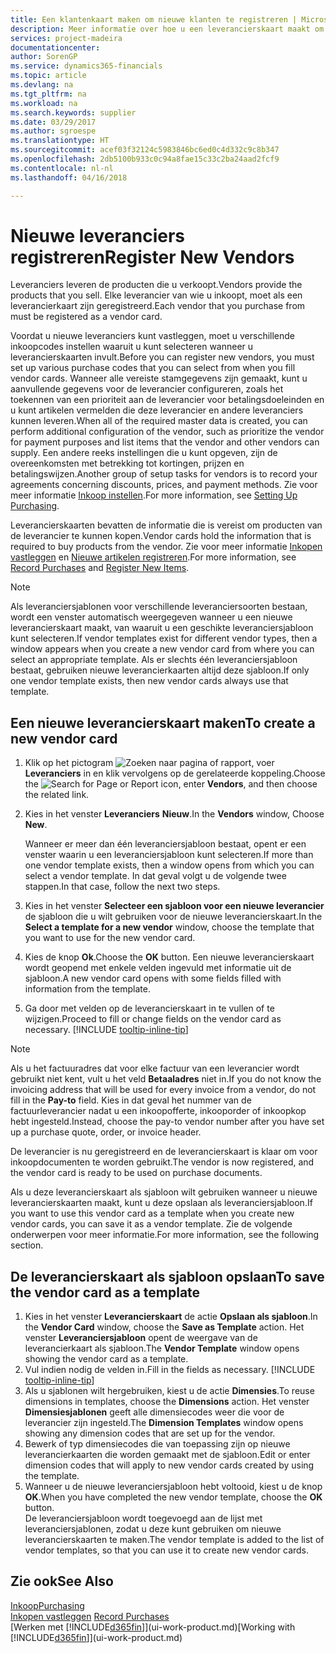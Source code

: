 ```yaml
---
title: Een klantenkaart maken om nieuwe klanten te registreren | Microsoft Docs
description: Meer informatie over hoe u een leverancierskaart maakt om een nieuwe leverancier te registreren.
services: project-madeira
documentationcenter: 
author: SorenGP
ms.service: dynamics365-financials
ms.topic: article
ms.devlang: na
ms.tgt_pltfrm: na
ms.workload: na
ms.search.keywords: supplier
ms.date: 03/29/2017
ms.author: sgroespe
ms.translationtype: HT
ms.sourcegitcommit: acef03f32124c5983846bc6ed0c4d332c9c8b347
ms.openlocfilehash: 2db5100b933c0c94a8fae15c33c2ba24aad2fcf9
ms.contentlocale: nl-nl
ms.lasthandoff: 04/16/2018

---
```

# <a name="register-new-vendors"></a><span data-ttu-id="87f98-103">Nieuwe leveranciers registreren</span><span class="sxs-lookup"><span data-stu-id="87f98-103">Register New Vendors</span></span>
<span data-ttu-id="87f98-104">Leveranciers leveren de producten die u verkoopt.</span><span class="sxs-lookup"><span data-stu-id="87f98-104">Vendors provide the products that you sell.</span></span> <span data-ttu-id="87f98-105">Elke leverancier van wie u inkoopt, moet als een leverancierkaart zijn geregistreerd.</span><span class="sxs-lookup"><span data-stu-id="87f98-105">Each vendor that you purchase from must be registered as a vendor card.</span></span>

<span data-ttu-id="87f98-106">Voordat u nieuwe leveranciers kunt vastleggen, moet u verschillende inkoopcodes instellen waaruit u kunt selecteren wanneer u leverancierskaarten invult.</span><span class="sxs-lookup"><span data-stu-id="87f98-106">Before you can register new vendors, you must set up various purchase codes that you can select from when you fill vendor cards.</span></span> <span data-ttu-id="87f98-107">Wanneer alle vereiste stamgegevens zijn gemaakt, kunt u aanvullende gegevens voor de leverancier configureren, zoals het toekennen van een prioriteit aan de leverancier voor betalingsdoeleinden en u kunt artikelen vermelden die deze leverancier en andere leveranciers kunnen leveren.</span><span class="sxs-lookup"><span data-stu-id="87f98-107">When all of the required master data is created, you can perform additional configuration of the vendor, such as prioritize the vendor for payment purposes and list items that the vendor and other vendors can supply.</span></span> <span data-ttu-id="87f98-108">Een andere reeks instellingen die u kunt opgeven, zijn de overeenkomsten met betrekking tot kortingen, prijzen en betalingswijzen.</span><span class="sxs-lookup"><span data-stu-id="87f98-108">Another group of setup tasks for vendors is to record your agreements concerning discounts, prices, and payment methods.</span></span> <span data-ttu-id="87f98-109">Zie voor meer informatie [Inkoop instellen](purchasing-setup-purchasing.md).</span><span class="sxs-lookup"><span data-stu-id="87f98-109">For more information, see [Setting Up Purchasing](purchasing-setup-purchasing.md).</span></span>

<span data-ttu-id="87f98-110">Leverancierskaarten bevatten de informatie die is vereist om producten van de leverancier te kunnen kopen.</span><span class="sxs-lookup"><span data-stu-id="87f98-110">Vendor cards hold the information that is required to buy products from the vendor.</span></span> <span data-ttu-id="87f98-111">Zie voor meer informatie [Inkopen vastleggen](purchasing-how-record-purchases.md) en [Nieuwe artikelen registreren](inventory-how-register-new-items.md).</span><span class="sxs-lookup"><span data-stu-id="87f98-111">For more information, see [Record Purchases](purchasing-how-record-purchases.md) and [Register New Items](inventory-how-register-new-items.md).</span></span>

> [!NOTE]  
>   <span data-ttu-id="87f98-112">Als leveranciersjablonen voor verschillende leveranciersoorten bestaan, wordt een venster automatisch weergegeven wanneer u een nieuwe leverancierskaart maakt, van waaruit u een geschikte leveranciersjabloon kunt selecteren.</span><span class="sxs-lookup"><span data-stu-id="87f98-112">If vendor templates exist for different vendor types, then a window appears when you create a new vendor card from where you can select an appropriate template.</span></span> <span data-ttu-id="87f98-113">Als er slechts één leveranciersjabloon bestaat, gebruiken nieuwe leverancierkaarten altijd deze sjabloon.</span><span class="sxs-lookup"><span data-stu-id="87f98-113">If only one vendor template exists, then new vendor cards always use that template.</span></span>

## <a name="to-create-a-new-vendor-card"></a><span data-ttu-id="87f98-114">Een nieuwe leverancierskaart maken</span><span class="sxs-lookup"><span data-stu-id="87f98-114">To create a new vendor card</span></span>
1. <span data-ttu-id="87f98-115">Klik op het pictogram ![Zoeken naar pagina of rapport](media/ui-search/search_small.png "pictogram Zoeken naar pagina of rapport"), voer **Leveranciers** in en klik vervolgens op de gerelateerde koppeling.</span><span class="sxs-lookup"><span data-stu-id="87f98-115">Choose the ![Search for Page or Report](media/ui-search/search_small.png "Search for Page or Report icon") icon, enter **Vendors**, and then choose the related link.</span></span>  
2. <span data-ttu-id="87f98-116">Kies in het venster **Leveranciers** **Nieuw**.</span><span class="sxs-lookup"><span data-stu-id="87f98-116">In the **Vendors** window, Choose **New**.</span></span>

    <span data-ttu-id="87f98-117">Wanneer er meer dan één leveranciersjabloon bestaat, opent er een venster waarin u een leveranciersjabloon kunt selecteren.</span><span class="sxs-lookup"><span data-stu-id="87f98-117">If more than one vendor template exists, then a window opens from which you can select a vendor template.</span></span> <span data-ttu-id="87f98-118">In dat geval volgt u de volgende twee stappen.</span><span class="sxs-lookup"><span data-stu-id="87f98-118">In that case, follow the next two steps.</span></span>
3. <span data-ttu-id="87f98-119">Kies in het venster **Selecteer een sjabloon voor een nieuwe leverancier** de sjabloon die u wilt gebruiken voor de nieuwe leverancierskaart.</span><span class="sxs-lookup"><span data-stu-id="87f98-119">In the **Select a template for a new vendor** window, choose the template that you want to use for the new vendor card.</span></span>
4. <span data-ttu-id="87f98-120">Kies de knop **Ok**.</span><span class="sxs-lookup"><span data-stu-id="87f98-120">Choose the **OK** button.</span></span> <span data-ttu-id="87f98-121">Een nieuwe leverancierskaart wordt geopend met enkele velden ingevuld met informatie uit de sjabloon.</span><span class="sxs-lookup"><span data-stu-id="87f98-121">A new vendor card opens with some fields filled with information from the template.</span></span>
5. <span data-ttu-id="87f98-122">Ga door met velden op de leverancierskaart in te vullen of te wijzigen.</span><span class="sxs-lookup"><span data-stu-id="87f98-122">Proceed to fill or change fields on the vendor card as necessary.</span></span> [!INCLUDE [tooltip-inline-tip](includes/tooltip-inline-tip_md.md)]

> [!NOTE]  
>   <span data-ttu-id="87f98-123">Als u het factuuradres dat voor elke factuur van een leverancier wordt gebruikt niet kent, vult u het veld **Betaaladres** niet in.</span><span class="sxs-lookup"><span data-stu-id="87f98-123">If you do not know the invoicing address that will be used for every invoice from a vendor, do not fill in the **Pay-to** field.</span></span> <span data-ttu-id="87f98-124">Kies in dat geval het nummer van de factuurleverancier nadat u een inkoopofferte, inkooporder of inkoopkop hebt ingesteld.</span><span class="sxs-lookup"><span data-stu-id="87f98-124">Instead, choose the pay-to vendor number after you have set up a purchase quote, order, or invoice header.</span></span>

<span data-ttu-id="87f98-125">De leverancier is nu geregistreerd en de leverancierskaart is klaar om voor inkoopdocumenten te worden gebruikt.</span><span class="sxs-lookup"><span data-stu-id="87f98-125">The vendor is now registered, and the vendor card is ready to be used on purchase documents.</span></span>

<span data-ttu-id="87f98-126">Als u deze leverancierskaart als sjabloon wilt gebruiken wanneer u nieuwe leverancierskaarten maakt, kunt u deze opslaan als leveranciersjabloon.</span><span class="sxs-lookup"><span data-stu-id="87f98-126">If you want to use this vendor card as a template when you create new vendor cards, you can save it as a vendor template.</span></span> <span data-ttu-id="87f98-127">Zie de volgende onderwerpen voor meer informatie.</span><span class="sxs-lookup"><span data-stu-id="87f98-127">For more information, see the following section.</span></span>

## <a name="to-save-the-vendor-card-as-a-template"></a><span data-ttu-id="87f98-128">De leverancierskaart als sjabloon opslaan</span><span class="sxs-lookup"><span data-stu-id="87f98-128">To save the vendor card as a template</span></span>
1. <span data-ttu-id="87f98-129">Kies in het venster **Leverancierskaart** de actie **Opslaan als sjabloon**.</span><span class="sxs-lookup"><span data-stu-id="87f98-129">In the **Vendor Card** window, choose the **Save as Template** action.</span></span> <span data-ttu-id="87f98-130">Het venster **Leveranciersjabloon** opent de weergave van de leverancierkaart als sjabloon.</span><span class="sxs-lookup"><span data-stu-id="87f98-130">The **Vendor Template** window opens showing the vendor card as a template.</span></span>
2. <span data-ttu-id="87f98-131">Vul indien nodig de velden in.</span><span class="sxs-lookup"><span data-stu-id="87f98-131">Fill in the fields as necessary.</span></span> [!INCLUDE [tooltip-inline-tip](includes/tooltip-inline-tip_md.md)]
3. <span data-ttu-id="87f98-132">Als u sjablonen wilt hergebruiken, kiest u de actie **Dimensies**.</span><span class="sxs-lookup"><span data-stu-id="87f98-132">To reuse dimensions in templates, choose the **Dimensions** action.</span></span> <span data-ttu-id="87f98-133">Het venster **Dimensiesjablonen** geeft alle dimensiecodes weer die voor de leverancier zijn ingesteld.</span><span class="sxs-lookup"><span data-stu-id="87f98-133">The **Dimension Templates** window opens showing any dimension codes that are set up for the vendor.</span></span>
4. <span data-ttu-id="87f98-134">Bewerk of typ dimensiecodes die van toepassing zijn op nieuwe leverancierkaarten die worden gemaakt met de sjabloon.</span><span class="sxs-lookup"><span data-stu-id="87f98-134">Edit or enter dimension codes that will apply to new vendor cards created by using the template.</span></span>
5. <span data-ttu-id="87f98-135">Wanneer u de nieuwe leveranciersjabloon hebt voltooid, kiest u de knop **OK**.</span><span class="sxs-lookup"><span data-stu-id="87f98-135">When you have completed the new vendor template, choose the **OK** button.</span></span>  
   <span data-ttu-id="87f98-136">De leveranciersjabloon wordt toegevoegd aan de lijst met leveranciersjablonen, zodat u deze kunt gebruiken om nieuwe leverancierskaarten te maken.</span><span class="sxs-lookup"><span data-stu-id="87f98-136">The vendor template is added to the list of vendor templates, so that you can use it to create new vendor cards.</span></span>

## <a name="see-also"></a><span data-ttu-id="87f98-137">Zie ook</span><span class="sxs-lookup"><span data-stu-id="87f98-137">See Also</span></span>
[<span data-ttu-id="87f98-138">Inkoop</span><span class="sxs-lookup"><span data-stu-id="87f98-138">Purchasing</span></span>](purchasing-manage-purchasing.md)  
<span data-ttu-id="87f98-139">[Inkopen vastleggen](purchasing-how-record-purchases.md) </span><span class="sxs-lookup"><span data-stu-id="87f98-139">[Record Purchases](purchasing-how-record-purchases.md) </span></span>  
<span data-ttu-id="87f98-140">[Werken met [!INCLUDE[d365fin](includes/d365fin_md.md)]](ui-work-product.md)</span><span class="sxs-lookup"><span data-stu-id="87f98-140">[Working with [!INCLUDE[d365fin](includes/d365fin_md.md)]](ui-work-product.md)</span></span>  


